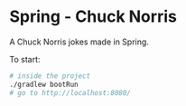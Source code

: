 # Spring - Chuck Norris

A Chuck Norris jokes made in Spring.

To start:

```bash
# inside the project
./gradlew bootRun
# go to http://localhost:8080/
```